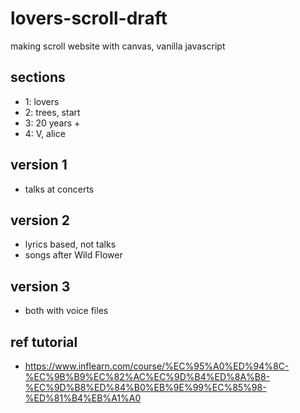 # lovers-scroll-draft
making scroll website with canvas, vanilla javascript

## sections
- 1: lovers
- 2: trees, start
- 3: 20 years +
- 4: V, alice

## version 1
- talks at concerts

## version 2
- lyrics based, not talks
- songs after Wild Flower

## version 3
- both with voice files

## ref tutorial
- https://www.inflearn.com/course/%EC%95%A0%ED%94%8C-%EC%9B%B9%EC%82%AC%EC%9D%B4%ED%8A%B8-%EC%9D%B8%ED%84%B0%EB%9E%99%EC%85%98-%ED%81%B4%EB%A1%A0
